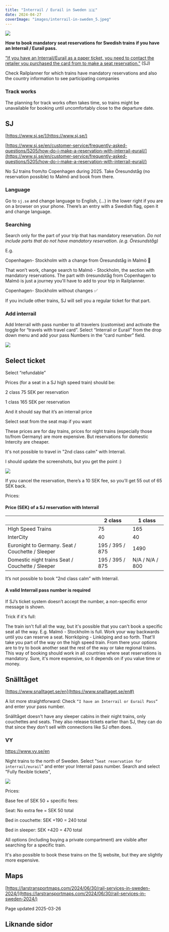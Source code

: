 ```yaml
---
title: "Interrail / Eurail in Sweden 🇸🇪"
date: 2024-04-27
coverImage: "images/interrail-in-sweden_5.jpeg"
---
```


![](images/interrail-in-sweden_5.jpeg?w=1024)

**How to book mandatory seat reservations for Swedish trains if you have an Interrail / Eurail pass.**

["If you have an Interrail/Eurail as a paper ticket, you need to contact the retailer you purchased the card from to make a seat reservation."](https://www.sj.se/en/customer-service/frequently-asked-questions/158/eurail) (SJ)

Check Railplanner for which trains have mandatory reservations and also the country information to see participating companies

### Track works

The planning for track works often takes time, so trains might be unavailable for booking until uncomfortably close to the departure date.

## SJ

[https://www.sj.se/](https://www.sj.se/)

[https://www.sj.se/en/customer-service/frequently-asked-questions/5205/how-do-i-make-a-reservation-with-interrail-eurail/](https://www.sj.se/en/customer-service/frequently-asked-questions/5205/how-do-i-make-a-reservation-with-interrail-eurail/)

No SJ trains from/to Copenhagen during 2025. Take Öresundståg (no reservation possible) to Malmö and book from there.

### Language

Go to `sj.se` and change language to English, (…) in the lower right if you are on a browser on your phone. There’s an entry with a Swedish flag, open it and change language.

### Searching

Search only for the part of your trip that has mandatory reservation. _Do not include parts that do not have mandatory reservation. (e.g. Öresundståg)_

E.g.

Copenhagen- Stockholm with a change from Öresundståg in Malmö 🛑

That won’t work, change search to Malmö - Stockholm, the section with mandatory reservations. The part with öresundståg from Copenhagen to Malmö is just a journey you'll have to add to your trip in Railplanner.

Copenhagen- Stockholm without changes ✅

If you include other trains, SJ will sell you a regular ticket for that part.

### Add interrail

Add Interrail with pass number to all travelers (customise) and activate the toggle for “travels with travel card”. Select “Interrail or Eurail” from the drop down menu and add your pass Numbers in the “card number” field.

![](images/interrail-in-sweden_4.jpg?w=564)

## Select ticket

Select “refundable”

Prices (for a seat in a SJ high speed train) should be:

2 class 75 SEK per reservation

1 class 165 SEK per reservation

And it should say that it’s an interrail price

Select seat from the seat map if you want

These prices are for day trains, prices for night trains (especially those to/from Germany) are more expensive. But reservations for domestic Intercity are cheaper.

It's not possible to travel in "2nd class calm" with Interrail.

I should update the screenshots, but you get the point :)

![](images/interrail-in-sweden_2.jpg?w=545)

If you cancel the reservation, there’s a 10 SEK fee, so you’ll get 55 out of 65 SEK back.

Prices:

#### Price (SEK) of a SJ reservation with Interrail

|  | 2 class | 1 class |
| --- | --- | --- |
| HIgh Speed Trains | 75 | 165 |
| InterCity | 40 | 40 |
| Euronight to Germany. Seat / Couchette / Sleeper | 195 / 395 / 875 | 1490 |
| Domestic night trains Seat / Couchette / Sleeper | 195 / 395 / 875 | N/A / N/A / 800 |

It’s not possible to book “2nd class calm” with Interrail.

#### A valid Interrail pass number is required

If SJ’s ticket system doesn’t accept the number, a non-specific error message is shown.

Trick if it's full:

The train isn't full all the way, but it's possible that you can't book a specific seat all the way. E.g. Malmö - Stockholm is full. Work your way backwards until you can reserve a seat. Norrköping - Linköping and so forth. That'll take you part of the way on the high speed train. From there your options are to try to book another seat the rest of the way or take regional trains. This way of booking should work in all countries where seat reservations is mandatory. Sure, it's more expensive, so it depends on if you value time or money.

## Snälltåget

[https://www.snalltaget.se/en](https://www.snalltaget.se/en#)

A lot more straightforward: Check `“I have an Interrail or Eurail Pass”` and enter your pass number.

Snälltåget doesn't have any sleeper cabins in their night trains, only couchettes and seats. They also release tickets earlier than SJ, they can do that since they don't sell with connections like SJ often does.

### VY

https://www.vy.se/en

Night trains to the north of Sweden. Select "`Seat reservation for interrail/eurail`" and enter your Interrail pass number. Search and select "Fully flexible tickets",

![](images/interrail-in-sweden_1.png?w=438)

Prices:

Base fee of SEK 50 + specific fees:

Seat: No extra fee = SEK 50 total

Bed in couchette: SEK +190 = 240 total

Bed in sleeper: SEK +420 = 470 total

All options (including buying a private compartment) are visible after searching for a specific train.

It's also possible to book these trains on the Sj website, but they are slightly more expensive.

## Maps

[https://larstransportmaps.com/2024/06/30/rail-services-in-sweden-2024/](https://larstransportmaps.com/2024/06/30/rail-services-in-sweden-2024/)

Page updated 2025-03-26

## Liknande sidor
